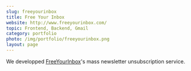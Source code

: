 ```yaml
---
slug: freeyourinbox
title: Free Your Inbox
website: http://www.freeyourinbox.com/
topic: Frontend, Backend, Gmail
category: portfolio
photo: /img/portfolio/freeyourinbox.png
layout: page
---
```

We developped [FreeYourInbox]({{page.website}})'s mass newsletter unsubscription service. 
